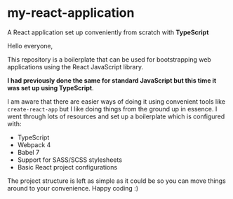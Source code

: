 # my-react-application

A React application set up conveniently from scratch with <strong>TypeScript</strong>

Hello everyone,

This repository is a boilerplate that can be used for bootstrapping web applications using the React JavaScript library.

<strong>I had previously done the same for standard JavaScript but this time it was set up using TypeScript</strong>.

I am aware that there are easier ways of doing it using convenient tools like `create-react-app` but I like doing things from the ground up in essence. I went through lots of resources and set up a boilerplate which is configured with:

* TypeScript
* Webpack 4
* Babel 7
* Support for SASS/SCSS stylesheets
* Basic React project configurations

The project structure is left as simple as it could be so you can move things around to your convenience. Happy coding :)
